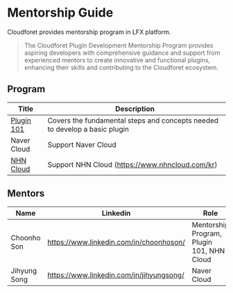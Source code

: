 # Mentorship Guide

Cloudforet provides mentorship program in LFX platform.

> The Cloudforet Plugin Development Mentorship Program provides aspiring developers with comprehensive guidance and support from experienced mentors to create innovative and functional plugins, enhancing their skills and contributing to the Cloudforet ecosystem.

## Program

| Title | Description                                                                |
| ---   |----------------------------------------------------------------------------|
| [Plugin 101](plugin_101.md) | Covers the fundamental steps and concepts needed to develop a basic plugin |
| Naver Cloud | Support Naver Cloud                                                        |
| [NHN Cloud](nhncloud.md) | Support NHN Cloud (https://www.nhncloud.com/kr)                            |

## Mentors

| Name                    | Linkedin | Role                                             |
|-------------------------|----------|--------------------------------------------------|
| Choonho Son             | https://www.linkedin.com/in/choonhoson/  | Mentorship Program, Plugin 101, NHN Cloud |
| Jihyung Song | https://www.linkedin.com/in/jihyungsong/  | Naver Cloud                                      |
